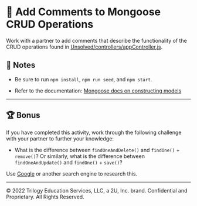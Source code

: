 # 📐 Add Comments to Mongoose CRUD Operations

Work with a partner to add comments that describe the functionality of the CRUD operations found in [Unsolved/controllers/appController.js](Unsolved/controllers/appController.js).

## 📝 Notes

* Be sure to run `npm install`, `npm run seed`, and `npm start`.

* Refer to the documentation: [Mongoose docs on constructing models](https://mongoosejs.com/docs/models.html)

---

## 🏆 Bonus

If you have completed this activity, work through the following challenge with your partner to further your knowledge:

* What is the difference between `findOneAndDelete()` and `findOne()` + `remove()`? Or similarly, what is the difference between `findOneAndUpdate()` and `findOne()` + `save()`?

Use [Google](https://www.google.com) or another search engine to research this.

---
© 2022 Trilogy Education Services, LLC, a 2U, Inc. brand. Confidential and Proprietary. All Rights Reserved.
